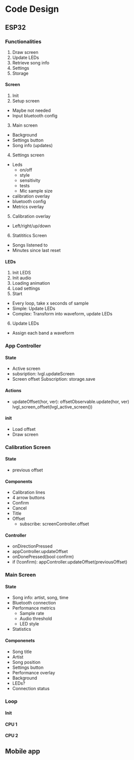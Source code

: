 # Code Design

## ESP32

### Functionalities
1. Draw screen
2. Update LEDs
3. Retrieve song info
4. Settings
5. Storage

#### Screen
1. Init
2. Setup screen
- Maybe not needed
- Input bluetooth config
3. Main screen
- Background
- Settings button
- Song info (updates)
4. Settings screen
- Leds 
  - on/off
  - style
  - sensitivity
  - tests
  - Mic sample size
- calibration overlay
- bluetooth config
- Metrics overlay
5. Calibration overlay
- Left/right/up/down
6. Statititics Screen
- Songs listened to
- Minutes since last reset

#### LEDs
1. Init LEDS
2. Init audio
2. Loading animation
3. Load settings
5. Start 
 - Every loop, take x seconds of sample
 - Simple: Update LEDs
 - Complex: Transform into waveform, update LEDs
6. Update LEDs
 - Assign each band a waveform

### App Controller
#### State
- Active screen
 - subsription: lvgl.updateScreen
- Screen offset
  Subscription: storage.save
#### Actions
- updateOffset(hor, ver):
    offsetObservable.update(hor, ver)
    lvgl_screen_offset(lvgl_active_screen())
#### init
 - Load offset
 - Draw screen

### Calibration Screen
#### State
- previous offset
#### Components
- Calibration lines
- 4 arrow buttons
- Confirm
- Cancel
- Title
- Offset
  - subscribe: screenController.offset

#### Controller
- onDirectionPressed
 - appController.updateOffset
- onDonePressed(bool confirm)
 - if (!confirm):
    appController.updateOffset(previousOffset)

### Main Screen
#### State
- Song info: artist, song, time
- Bluetooth connection
- Performance metrics
  - Sample rate
  - Audio threshold
  - LED style
- Statistics
#### Componenets
- Song title
- Artist
- Song position
- Settings button
- Performance overlay
- Background
- LEDs?
- Connection status

### Loop
#### Init
#### CPU 1
#### CPU 2

## Mobile app